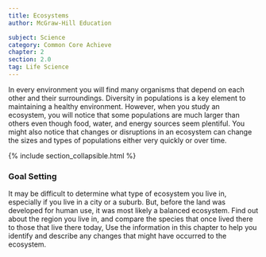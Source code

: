 ```yaml
---
title: Ecosystems
author: McGraw-Hill Education

subject: Science
category: Common Core Achieve
chapter: 2
section: 2.0
tag: Life Science
---
```

In every environment you will find many organisms that depend on each other and their surroundings. Diversity in populations is a key element to maintaining a healthy environment. However, when you study an ecosystem, you will notice that some populations are much larger than others even though food, water, and energy sources seem plentiful. You might also notice that changes or disruptions in an ecosystem can change the sizes and types of populations either very quickly or over time.

{% include section_collapsible.html %}

### Goal Setting

It may be difficult to determine what type of ecosystem you live in, especially if you live in a city or a suburb. But, before the land was developed for human use, it was most likely a balanced ecosystem. Find out about the region you live in, and compare the species that once lived there to those that live there today, Use the information in this chapter to help you identify and describe any changes that might have occurred to the ecosystem.
